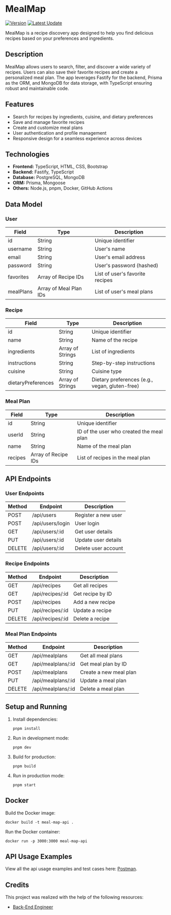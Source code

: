 # MealMap

[![Version](https://img.shields.io/badge/version-0.1.0-blue.svg)](https://github.com/sreeharsha-rav/typescript-projects/tree/mealmap)
[![Latest Update](https://img.shields.io/badge/latest%20update-July%202024-blue.svg)]()

MealMap is a recipe discovery app designed to help you find delicious recipes based on your preferences and ingredients.

## Description

MealMap allows users to search, filter, and discover a wide variety of recipes. Users can also save their favorite recipes and create a personalized meal plan. The app leverages Fastify for the backend, Prisma as the ORM, and MongoDB for data storage, with TypeScript ensuring robust and maintainable code.

## Features

- Search for recipes by ingredients, cuisine, and dietary preferences
- Save and manage favorite recipes
- Create and customize meal plans
- User authentication and profile management
- Responsive design for a seamless experience across devices

## Technologies

- **Frontend:** TypeScript, HTML, CSS, Bootstrap
- **Backend:** Fastify, TypeScript
- **Database:** PostgreSQL, MongoDB
- **ORM:** Prisma, Mongoose
- **Others:** Node.js, pnpm, Docker, GitHub Actions

## Data Model

### User

| Field           | Type                | Description                  |
|-----------------|---------------------|------------------------------|
| id              | String              | Unique identifier            |
| username        | String              | User's name                  |
| email           | String              | User's email address         |
| password        | String              | User's password (hashed)     |
| favorites       | Array of Recipe IDs | List of user's favorite recipes |
| mealPlans       | Array of Meal Plan IDs | List of user's meal plans |

### Recipe

| Field           | Type                | Description                  |
|-----------------|---------------------|------------------------------|
| id              | String              | Unique identifier            |
| name            | String              | Name of the recipe           |
| ingredients     | Array of Strings    | List of ingredients          |
| instructions    | String              | Step-by-step instructions    |
| cuisine         | String              | Cuisine type                 |
| dietaryPreferences | Array of Strings | Dietary preferences (e.g., vegan, gluten-free) |

### Meal Plan

| Field           | Type                | Description                  |
|-----------------|---------------------|------------------------------|
| id              | String              | Unique identifier            |
| userId          | String              | ID of the user who created the meal plan |
| name            | String              | Name of the meal plan        |
| recipes         | Array of Recipe IDs | List of recipes in the meal plan |

## API Endpoints

### User Endpoints

| Method | Endpoint              | Description           |
|--------|-----------------------|-----------------------|
| POST   | /api/users            | Register a new user    |
| POST   | /api/users/login      | User login             |
| GET    | /api/users/:id        | Get user details       |
| PUT    | /api/users/:id        | Update user details    |
| DELETE | /api/users/:id        | Delete user account    |

### Recipe Endpoints

| Method | Endpoint              | Description           |
|--------|-----------------------|-----------------------|
| GET    | /api/recipes          | Get all recipes        |
| GET    | /api/recipes/:id      | Get recipe by ID       |
| POST   | /api/recipes          | Add a new recipe       |
| PUT    | /api/recipes/:id      | Update a recipe        |
| DELETE | /api/recipes/:id      | Delete a recipe        |

### Meal Plan Endpoints

| Method | Endpoint              | Description           |
|--------|-----------------------|-----------------------|
| GET    | /api/mealplans        | Get all meal plans     |
| GET    | /api/mealplans/:id    | Get meal plan by ID    |
| POST   | /api/mealplans        | Create a new meal plan |
| PUT    | /api/mealplans/:id    | Update a meal plan     |
| DELETE | /api/mealplans/:id    | Delete a meal plan     |


## Setup and Running

1. Install dependencies:
   ```
   pnpm install
   ```

2. Run in development mode:
   ```
   pnpm dev
   ```

3. Build for production:
   ```
   pnpm build
   ```

4. Run in production mode:
   ```
   pnpm start
   ```

## Docker

Build the Docker image:
```
docker build -t meal-map-api .
```

Run the Docker container:
```
docker run -p 3000:3000 meal-map-api
```

## API Usage Examples

View all the api usage examples and test cases here: [Postman](https://www.postman.com/sreeharsha-rav/workspace/typescript-apps/collection/28103794-5532ef74-0ec3-4a93-ac67-86f9a03cfc4e?action=share&creator=28103794).

## Credits

This project was realized with the help of the following resources:
- [Back-End Engineer](https://www.codecademy.com/learn/paths/back-end-engineer-career-path)